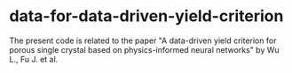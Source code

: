 # data-for-data-driven-yield-criterion
The present code is related to the paper "A data-driven yield criterion for porous single crystal based on physics-informed neural networks" by Wu L., Fu J. et al.
